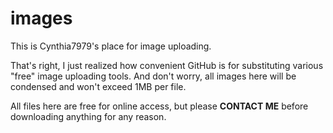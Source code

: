 # images
This is Cynthia7979's place for image uploading.

That's right, I just realized how convenient GitHub is for substituting various "free" image uploading tools.
And don't worry, all images here will be condensed and won't exceed 1MB per file.

All files here are free for online access, but please **CONTACT ME** before downloading anything for any reason.
